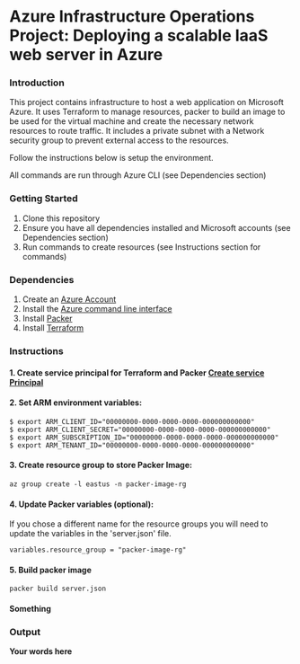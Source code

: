 # Azure Infrastructure Operations Project: Deploying a scalable IaaS web server in Azure

### Introduction

This project contains infrastructure to host a web application on Microsoft Azure. It uses Terraform to manage resources, packer to build an
image to be used for the virtual machine and create the necessary network resources to route traffic. It includes a private subnet with
a Network security group to prevent external access to the resources.

Follow the instructions below is setup the environment.

All commands are run through Azure CLI (see Dependencies section)

### Getting Started

1. Clone this repository
2. Ensure you have all dependencies installed and Microsoft accounts (see Dependencies section)
3. Run commands to create resources (see Instructions section for commands)

### Dependencies

1. Create an [Azure Account](https://portal.azure.com)
2. Install the [Azure command line interface](https://docs.microsoft.com/en-us/cli/azure/install-azure-cli?view=azure-cli-latest)
3. Install [Packer](https://www.packer.io/downloads)
4. Install [Terraform](https://www.terraform.io/downloads.html)

### Instructions

#### 1. Create service principal for Terraform and Packer [Create service Principal](https://www.terraform.io/docs/providers/azurerm/guides/service_principal_client_secret.html)

#### 2. Set ARM environment variables:

    $ export ARM_CLIENT_ID="00000000-0000-0000-0000-000000000000"
    $ export ARM_CLIENT_SECRET="00000000-0000-0000-0000-000000000000"
    $ export ARM_SUBSCRIPTION_ID="00000000-0000-0000-0000-000000000000"
    $ export ARM_TENANT_ID="00000000-0000-0000-0000-000000000000"

#### 3. Create resource group to store Packer Image:

    az group create -l eastus -n packer-image-rg

#### 4. Update Packer variables (optional):

If you chose a different name for the resource groups you will need to update the variables in the 'server.json' file.

    variables.resource_group = "packer-image-rg"

#### 5. Build packer image

    packer build server.json

#### Something

### Output

**Your words here**
